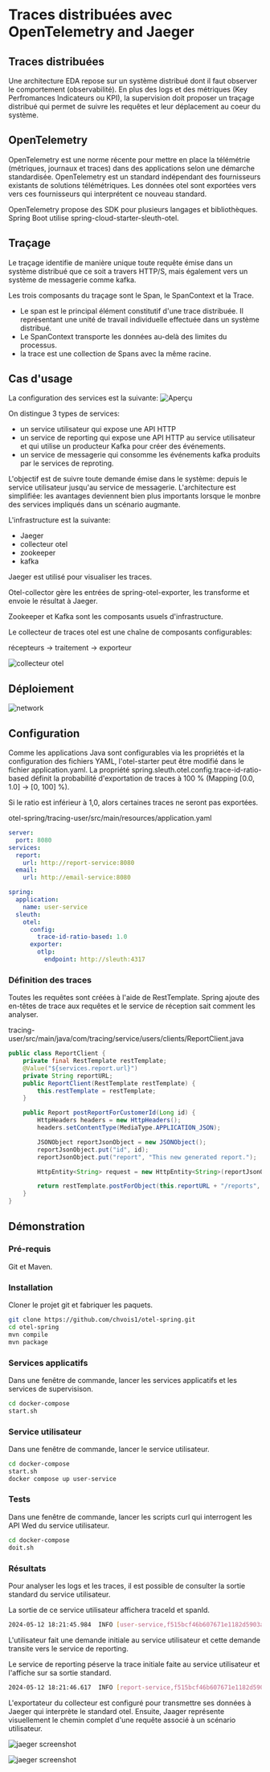 # Traces distribuées avec OpenTelemetry and Jaeger

## Traces distribuées

Une architecture EDA repose sur un système distribué dont il faut observer le comportement (observabilité). En plus des logs et des métriques (Key Perfromances Indicateurs ou KPI), la supervision doit proposer un traçage distribué qui permet de suivre les requêtes et leur déplacement au coeur du système.

## OpenTelemetry

OpenTelemetry est une norme récente pour mettre en place la télémétrie (métriques, journaux et traces) dans des applications selon une démarche standardisée.
OpenTelemetry est un standard indépendant des fournisseurs existants de solutions télémétriques. Les données otel sont exportées vers vers ces fournisseurs qui interprétent ce nouveau standard.

OpenTelemetry propose des SDK pour plusieurs langages et bibliothèques. Spring Boot utilise spring-cloud-starter-sleuth-otel.

## Traçage

Le traçage identifie de manière unique toute requête émise dans un système distribué que ce soit a travers HTTP/S, mais également vers un système de messagerie comme kafka.

Les trois composants du traçage sont le Span, le SpanContext et la Trace.

- Le span est le principal élément constitutif d'une trace distribuée. Il représentant une unité de travail individuelle effectuée dans un système distribué.
- Le SpanContext transporte les données au-delà des limites du processus.
- la trace est une collection de Spans avec la même racine.

## Cas d'usage

La configuration des services est la suivante:
![Aperçu](images/overview.png "Aperçu")

On distingue 3 types de services:

- un service utilisateur qui expose une API HTTP
- un service de reporting qui  expose une API HTTP au service utilisateur  et qui utilise un producteur Kafka pour créer des événements.
- un service de messagerie qui consomme les événements kafka produits par le services de reproting.

L'objectif est de suivre toute demande émise dans le système: depuis le service utilisateur jusqu'au service de messagerie. L'architecture est simplifiée: les  avantages deviennent bien plus importants lorsque le monbre des services impliqués dans un scénario augmante.

L'infrastructure est la suivante:

- Jaeger
- collecteur otel
- zookeeper
- kafka

Jaeger est utilisé pour visualiser les traces.

Otel-collector gère les entrées de spring-otel-exporter, les transforme et envoie le résultat à Jaeger.

Zookeeper et Kafka sont les composants usuels d'infrastructure.

Le collecteur de traces otel est une chaîne de composants configurables:

récepteurs -> traitement -> exporteur

![collecteur otel](images/otel.png "Collecteur otel")

## Déploiement

![network](images/network.png "network overview")

## Configuration

Comme les applications Java sont configurables via les propriétés et la configuration des fichiers YAML, l'otel-starter peut être modifié dans le fichier application.yaml. La propriété spring.sleuth.otel.config.trace-id-ratio-based définit la probabilité d'exportation de traces à 100 % (Mapping [0.0, 1.0] -> [0, 100] %).

Si le ratio est inférieur à 1,0, alors certaines traces ne seront pas exportées.

otel-spring/tracing-user/src/main/resources/application.yaml

```yaml
server:
  port: 8080
services:
  report:
    url: http://report-service:8080
  email:
    url: http://email-service:8080

spring:
  application:
    name: user-service
  sleuth:
    otel:
      config:
        trace-id-ratio-based: 1.0
      exporter:
        otlp:
          endpoint: http://sleuth:4317
```

### Définition des traces

Toutes les requêtes sont créées à l'aide de RestTemplate.
Spring ajoute des en-têtes de trace aux requêtes et le service de réception sait comment les analyser.

tracing-user/src/main/java/com/tracing/service/users/clients/ReportClient.java

```java
public class ReportClient {
    private final RestTemplate restTemplate;
    @Value("${services.report.url}")
    private String reportURL;
    public ReportClient(RestTemplate restTemplate) {
        this.restTemplate = restTemplate;
    }

    public Report postReportForCustomerId(Long id) {
        HttpHeaders headers = new HttpHeaders();
        headers.setContentType(MediaType.APPLICATION_JSON);

        JSONObject reportJsonObject = new JSONObject();
        reportJsonObject.put("id", id);
        reportJsonObject.put("report", "This new generated report.");

        HttpEntity<String> request = new HttpEntity<String>(reportJsonObject.toString(), headers);

        return restTemplate.postForObject(this.reportURL + "/reports", request, Report.class);
    }
}
```

## Démonstration

### Pré-requis

Git et Maven.

### Installation

Cloner le projet git et fabriquer les paquets.

```bash
git clone https://github.com/chvois1/otel-spring.git
cd otel-spring 
mvn compile
mvn package
```

### Services applicatifs

Dans une fenêtre de commande, lancer les services applicatifs et les services de supervisison.

```bash
cd docker-compose 
start.sh
```

### Service utilisateur

Dans une fenêtre de commande, lancer le service utilisateur.

```bash
cd docker-compose 
start.sh
docker compose up user-service
```

### Tests

Dans une fenêtre de commande, lancer les scripts curl qui interrogent les API Wed du service utilisateur.

```bash
cd docker-compose 
doit.sh
```

### Résultats

Pour analyser les logs et les traces, il est possible de consulter la sortie standard du service utilisateur. 

La sortie de ce service utilisateur affichera traceId et spanId.

```bash
2024-05-12 18:21:45.984  INFO [user-service,f515bcf46b607671e1182d5903a5d261,779f554008223b4c] 1 --- [nio-8080-exec-1] c.tracing.service.users.UserController   : Creating new report for user: 1
```

L'utilisateur fait une demande initiale au service utilisateur et cette demande transite vers le service de reporting. 

Le service de reporting péserve la trace initiale faite au service utilisateur et l'affiche sur sa sortie standard.

```bash
2024-05-12 18:21:46.617  INFO [report-service,f515bcf46b607671e1182d5903a5d261,75dc1c69c94bf0f2] 1 --- [nio-8080-exec-1] c.t.service.reports.ReportController     : Creating new report: 1
```

L'exportateur du collecteur est configuré pour transmettre ses données à Jaeger qui interprète le standard otel. Ensuite, Jaager représente visuellement le chemin complet d'une requête associé à un scénario utilisateur.

![jaeger screenshot](images/jaeger-timeline.png "jaeger screenshot")

![jaeger screenshot](images/Jager-graph.png "jaeger screenshot")
